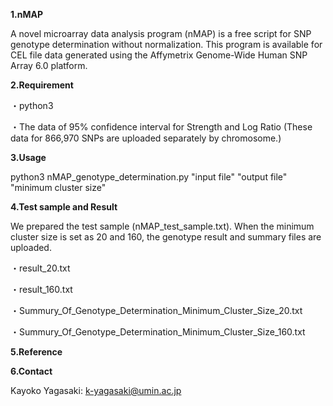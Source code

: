 __1.nMAP__

  A novel microarray data analysis program (nMAP) is a free script for SNP genotype determination without normalization. This program is available for CEL file data generated using the Affymetrix Genome-Wide Human SNP Array 6.0 platform.




__2.Requirement__

 ・python3

 ・The data of 95% confidence interval for Strength and Log Ratio (These data for 866,970 SNPs are uploaded separately by chromosome.)



__3.Usage__

  python3 nMAP_genotype_determination.py "input file" "output file" "minimum cluster size"


  

__4.Test sample and Result__

  We prepared the test sample (nMAP_test_sample.txt). When the minimum cluster size is set as 20 and 160, the genotype result and summary files are uploaded.
  
 ・result_20.txt
  
 ・result_160.txt
  
 ・Summury_Of_Genotype_Determination_Minimum_Cluster_Size_20.txt
  
 ・Summury_Of_Genotype_Determination_Minimum_Cluster_Size_160.txt
  

__5.Reference__




__6.Contact__
  
  Kayoko Yagasaki: k-yagasaki@umin.ac.jp


